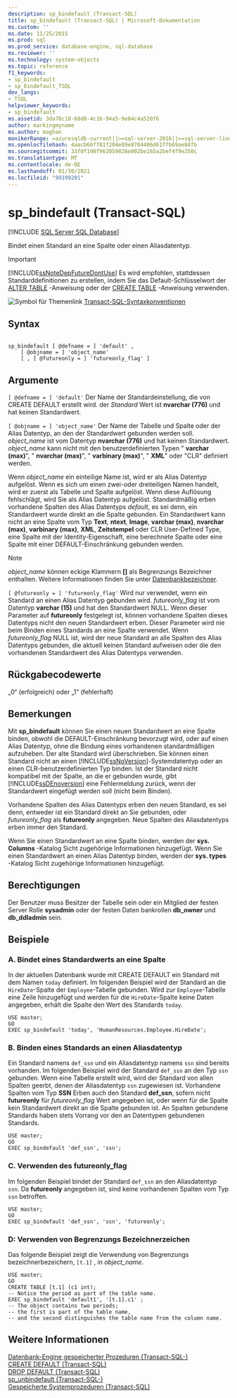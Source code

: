 ```yaml
---
description: sp_bindefault (Transact-SQL)
title: sp_bindefault (Transact-SQL) | Microsoft-Dokumentation
ms.custom: ''
ms.date: 11/25/2015
ms.prod: sql
ms.prod_service: database-engine, sql-database
ms.reviewer: ''
ms.technology: system-objects
ms.topic: reference
f1_keywords:
- sp_bindefault
- sp_bindefault_TSQL
dev_langs:
- TSQL
helpviewer_keywords:
- sp_bindefault
ms.assetid: 3da70c10-68d0-4c16-94a5-9e84c4a520f6
author: markingmyname
ms.author: maghan
monikerRange: =azuresqldb-current||>=sql-server-2016||>=sql-server-linux-2017||=azuresqldb-mi-current
ms.openlocfilehash: 4aacb6bff81f204e89e8704406d61ffb69ae84fb
ms.sourcegitcommit: 33f0f190f962059826e002be165a2bef4f9e350c
ms.translationtype: MT
ms.contentlocale: de-DE
ms.lasthandoff: 01/30/2021
ms.locfileid: "99199201"
---
```

# <a name="sp_bindefault-transact-sql"></a>sp_bindefault (Transact-SQL)
[!INCLUDE [SQL Server SQL Database](../../includes/applies-to-version/sql-asdb.md)]

  Bindet einen Standard an eine Spalte oder einen Aliasdatentyp.  
  
> [!IMPORTANT]  
>  [!INCLUDE[ssNoteDepFutureDontUse](../../includes/ssnotedepfuturedontuse-md.md)] Es wird empfohlen, stattdessen Standarddefinitionen zu erstellen, indem Sie das Default-Schlüsselwort der [ALTER TABLE](../../t-sql/statements/alter-table-transact-sql.md) -Anweisung oder der [CREATE TABLE](../../t-sql/statements/create-table-transact-sql.md) -Anweisung verwenden.  
  
 ![Symbol für Themenlink](../../database-engine/configure-windows/media/topic-link.gif "Symbol für Themenlink") [Transact-SQL-Syntaxkonventionen](../../t-sql/language-elements/transact-sql-syntax-conventions-transact-sql.md)  
  
## <a name="syntax"></a>Syntax  
  
```  
  
sp_bindefault [ @defname = ] 'default' ,   
    [ @objname = ] 'object_name'   
    [ , [ @futureonly = ] 'futureonly_flag' ]   
```  
  
## <a name="arguments"></a>Argumente  
`[ @defname = ] 'default'` Der Name der Standardeinstellung, die von CREATE DEFAULT erstellt wird. der *Standard* Wert ist **nvarchar (776)** und hat keinen Standardwert.  
  
`[ @objname = ] 'object_name'` Der Name der Tabelle und Spalte oder der Alias Datentyp, an den der Standardwert gebunden werden soll. *object_name* ist vom Datentyp **nvarchar (776)** und hat keinen Standardwert. *object_name* kann nicht mit den benutzerdefinierten Typen " **varchar (max)**", " **nvarchar (max)**", " **varbinary (max)**", " **XML**" oder "CLR" definiert werden.  
  
 Wenn *object_name* ein einteilige Name ist, wird er als Alias Datentyp aufgelöst. Wenn es sich um einen zwei-oder dreiteiligen Namen handelt, wird er zuerst als Tabelle und Spalte aufgelöst. Wenn diese Auflösung fehlschlägt, wird Sie als Alias Datentyp aufgelöst. Standardmäßig erben vorhandene Spalten des Alias Datentyps *default*, es sei denn, ein Standardwert wurde direkt an die Spalte gebunden. Ein Standardwert kann nicht an eine Spalte vom Typ **Text**, **ntext**, **Image**, **varchar (max)**, **nvarchar (max)**, **varbinary (max)**, **XML**, **Zeitstempel** oder CLR User-Defined Type, eine Spalte mit der Identity-Eigenschaft, eine berechnete Spalte oder eine Spalte mit einer DEFAULT-Einschränkung gebunden werden.  
  
> [!NOTE]  
>  *object_name* können eckige Klammern **[]** als Begrenzungs Bezeichner enthalten. Weitere Informationen finden Sie unter [Datenbankbezeichner](../../relational-databases/databases/database-identifiers.md).  
  
`[ @futureonly = ] 'futureonly_flag'` Wird nur verwendet, wenn ein Standard an einen Alias Datentyp gebunden wird. *futureonly_flag* ist vom Datentyp **varchar (15)** und hat den Standardwert NULL. Wenn dieser Parameter auf **futureonly** festgelegt ist, können vorhandene Spalten dieses Datentyps nicht den neuen Standardwert erben. Dieser Parameter wird nie beim Binden eines Standards an eine Spalte verwendet. Wenn *futureonly_flag* NULL ist, wird der neue Standard an alle Spalten des Alias Datentyps gebunden, die aktuell keinen Standard aufweisen oder die den vorhandenen Standardwert des Alias Datentyps verwenden.  
  
## <a name="return-code-values"></a>Rückgabecodewerte  
 „0“ (erfolgreich) oder „1“ (fehlerhaft)  
  
## <a name="remarks"></a>Bemerkungen  
 Mit **sp_bindefault** können Sie einen neuen Standardwert an eine Spalte binden, obwohl die DEFAULT-Einschränkung bevorzugt wird, oder auf einen Alias Datentyp, ohne die Bindung eines vorhandenen standardmäßigen aufzuheben. Der alte Standard wird überschrieben. Sie können einen Standard nicht an einen [!INCLUDE[ssNoVersion](../../includes/ssnoversion-md.md)]-Systemdatentyp oder an einen CLR-benutzerdefinierten Typ binden. Ist der Standard nicht kompatibel mit der Spalte, an die er gebunden wurde, gibt [!INCLUDE[ssDEnoversion](../../includes/ssdenoversion-md.md)] eine Fehlermeldung zurück, wenn der Standardwert eingefügt werden soll (nicht beim Binden).  
  
 Vorhandene Spalten des Alias Datentyps erben den neuen Standard, es sei denn, entweder ist ein Standard direkt an Sie gebunden, oder *futureonly_flag* als **futureonly** angegeben. Neue Spalten des Aliasdatentyps erben immer den Standard.  
  
 Wenn Sie einen Standardwert an eine Spalte binden, werden der **sys. Columns** -Katalog Sicht zugehörige Informationen hinzugefügt. Wenn Sie einen Standardwert an einen Alias Datentyp binden, werden der **sys. types** -Katalog Sicht zugehörige Informationen hinzugefügt.  
  
## <a name="permissions"></a>Berechtigungen  
 Der Benutzer muss Besitzer der Tabelle sein oder ein Mitglied der festen Server Rolle **sysadmin** oder der festen Daten bankrollen **db_owner** und **db_ddladmin** sein.  
  
## <a name="examples"></a>Beispiele  
  
### <a name="a-binding-a-default-to-a-column"></a>A. Bindet eines Standardwerts an eine Spalte  
 In der aktuellen Datenbank wurde mit CREATE DEFAULT ein Standard mit dem Namen `today` definiert. Im folgenden Beispiel wird der Standard an die `HireDate`-Spalte der `Employee`-Tabelle gebunden. Wird zur `Employee`-Tabelle eine Zeile hinzugefügt und werden für die `HireDate`-Spalte keine Daten angegeben, erhält die Spalte den Wert des Standards `today`.  
  
```  
USE master;  
GO  
EXEC sp_bindefault 'today', 'HumanResources.Employee.HireDate';  
```  
  
### <a name="b-binding-a-default-to-an-alias-data-type"></a>B. Binden eines Standards an einen Aliasdatentyp  
 Ein Standard namens `def_ssn` und ein Aliasdatentyp namens `ssn` sind bereits vorhanden. Im folgenden Beispiel wird der Standard `def_ssn` an den Typ `ssn` gebunden. Wenn eine Tabelle erstellt wird, wird der Standard von allen Spalten geerbt, denen der Aliasdatentyp `ssn` zugewiesen ist. Vorhandene Spalten vom Typ **SSN** Erben auch den Standard **def_ssn**, sofern nicht **futureonly** für *futureonly_flag* Wert angegeben ist, oder wenn für die Spalte kein Standardwert direkt an die Spalte gebunden ist. An Spalten gebundene Standards haben stets Vorrang vor den an Datentypen gebundenen Standards.  
  
```  
USE master;  
GO  
EXEC sp_bindefault 'def_ssn', 'ssn';  
```  
  
### <a name="c-using-the-futureonly_flag"></a>C. Verwenden des futureonly_flag  
 Im folgenden Beispiel bindet der Standard `def_ssn` an den Aliasdatentyp `ssn`. Da **futureonly** angegeben ist, sind keine vorhandenen Spalten vom Typ `ssn` betroffen.  
  
```  
USE master;  
GO  
EXEC sp_bindefault 'def_ssn', 'ssn', 'futureonly';  
```  
  
### <a name="d-using-delimited-identifiers"></a>D: Verwenden von Begrenzungs Bezeichnerzeichen  
 Das folgende Beispiel zeigt die Verwendung von Begrenzungs bezeichnerbezeichern, `[t.1]` , in *object_name*.  
  
```  
USE master;  
GO  
CREATE TABLE [t.1] (c1 int);   
-- Notice the period as part of the table name.  
EXEC sp_bindefault 'default1', '[t.1].c1' ;  
-- The object contains two periods;   
-- the first is part of the table name,   
-- and the second distinguishes the table name from the column name.  
```  
  
## <a name="see-also"></a>Weitere Informationen  
 [Datenbank-Engine gespeicherter Prozeduren &#40;Transact-SQL-&#41;](../../relational-databases/system-stored-procedures/database-engine-stored-procedures-transact-sql.md)   
 [CREATE DEFAULT &#40;Transact-SQL&#41;](../../t-sql/statements/create-default-transact-sql.md)   
 [DROP DEFAULT &#40;Transact-SQL&#41;](../../t-sql/statements/drop-default-transact-sql.md)   
 [sp_unbindefault &#40;Transact-SQL-&#41;](../../relational-databases/system-stored-procedures/sp-unbindefault-transact-sql.md)   
 [Gespeicherte Systemprozeduren &#40;Transact-SQL&#41;](../../relational-databases/system-stored-procedures/system-stored-procedures-transact-sql.md)  
  
  
